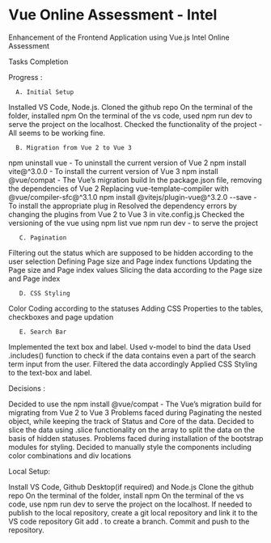 # Vue Online Assessment - Intel  
 Enhancement of the Frontend Application using Vue.js 
Intel Online Assessment 

Tasks Completion

Progress :

      A. Initial Setup 
Installed VS Code, Node.js. 
Cloned the github repo 
On the terminal of the folder, installed npm 
On the terminal of the vs code, used npm run dev to serve the project on the localhost. 
Checked the functionality of the project - All seems to be working fine. 

      B. Migration from Vue 2 to Vue 3

npm uninstall vue - To uninstall the current version of Vue 2
npm install vite@^3.0.0 - To install the current version of Vue 3
npm install @vue/compat - The Vue’s migration build
In the package.json file, removing the dependencies of Vue 2
Replacing vue-template-compiler with @vue/compiler-sfc@^3.1.0
npm install @vitejs/plugin-vue@^3.2.0 --save -  To install the appropriate plug in
Resolved the dependency errors by changing the plugins from Vue 2 to Vue 3 in vite.config.js 
Checked the versioning of the vue using npm list vue
npm run dev - to serve the project


       C. Pagination 
Filtering out the status which are supposed to be hidden according to the user selection
Defining Page size and Page index functions 
Updating the Page size and Page index values
Slicing the data according to the Page size and Page index   
	
       D. CSS Styling 
Color Coding according to the statuses 
Adding CSS Properties to the tables, checkboxes and page updation

       E. Search Bar 
Implemented the text box and label.
Used v-model to bind the data 
Used .includes() function to check if the data contains even a part of the search term input from the user. 
Filtered the data accordingly 
Applied CSS Styling to the text-box and label.




Decisions :
  
Decided to use the npm install @vue/compat - The Vue’s migration build for migrating from Vue 2 to Vue 3 
Problems faced during Paginating the nested object, while keeping the track of Status and Core of the data. 
Decided to slice the data using .slice functionality on the array to split the data on the basis of hidden statuses. 
Problems faced during installation of the bootstrap modules for styling. 
Decided to manually style the components including color combinations and div locations 


Local Setup:


Install VS Code, Github Desktop(if required) and Node.js
Clone the github repo 
On the terminal of the folder, install npm 
On the terminal of the vs code, use npm run dev to serve the project on the localhost. 
If needed to publish to the local repository, create a git local repository and link it to the VS code repository
Git add . to create a branch. Commit and push to the repository. 





  
        






